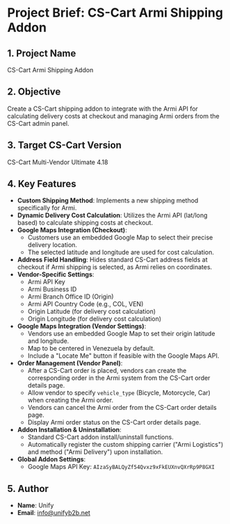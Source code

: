 # Project Brief: CS-Cart Armi Shipping Addon

## 1. Project Name
CS-Cart Armi Shipping Addon

## 2. Objective
Create a CS-Cart shipping addon to integrate with the Armi API for calculating delivery costs at checkout and managing Armi orders from the CS-Cart admin panel.

## 3. Target CS-Cart Version
CS-Cart Multi-Vendor Ultimate 4.18

## 4. Key Features
*   **Custom Shipping Method**: Implements a new shipping method specifically for Armi.
*   **Dynamic Delivery Cost Calculation**: Utilizes the Armi API (lat/long based) to calculate shipping costs at checkout.
*   **Google Maps Integration (Checkout)**:
    *   Customers use an embedded Google Map to select their precise delivery location.
    *   The selected latitude and longitude are used for cost calculation.
*   **Address Field Handling**: Hides standard CS-Cart address fields at checkout if Armi shipping is selected, as Armi relies on coordinates.
*   **Vendor-Specific Settings**:
    *   Armi API Key
    *   Armi Business ID
    *   Armi Branch Office ID (Origin)
    *   Armi API Country Code (e.g., COL, VEN)
    *   Origin Latitude (for delivery cost calculation)
    *   Origin Longitude (for delivery cost calculation)
*   **Google Maps Integration (Vendor Settings)**:
    *   Vendors use an embedded Google Map to set their origin latitude and longitude.
    *   Map to be centered in Venezuela by default.
    *   Include a "Locate Me" button if feasible with the Google Maps API.
*   **Order Management (Vendor Panel)**:
    *   After a CS-Cart order is placed, vendors can create the corresponding order in the Armi system from the CS-Cart order details page.
    *   Allow vendor to specify `vehicle_type` (Bicycle, Motorcycle, Car) when creating the Armi order.
    *   Vendors can cancel the Armi order from the CS-Cart order details page.
    *   Display Armi order status on the CS-Cart order details page.
*   **Addon Installation & Uninstallation**:
    *   Standard CS-Cart addon install/uninstall functions.
    *   Automatically register the custom shipping carrier ("Armi Logistics") and method ("Armi Delivery") upon installation.
*   **Global Addon Settings**:
    *   Google Maps API Key: `AIzaSyBALQyZf54Qvxz9xFkEUXnvQXrRp9P8GXI`

## 5. Author
*   **Name**: Unify
*   **Email**: info@unifyb2b.net
